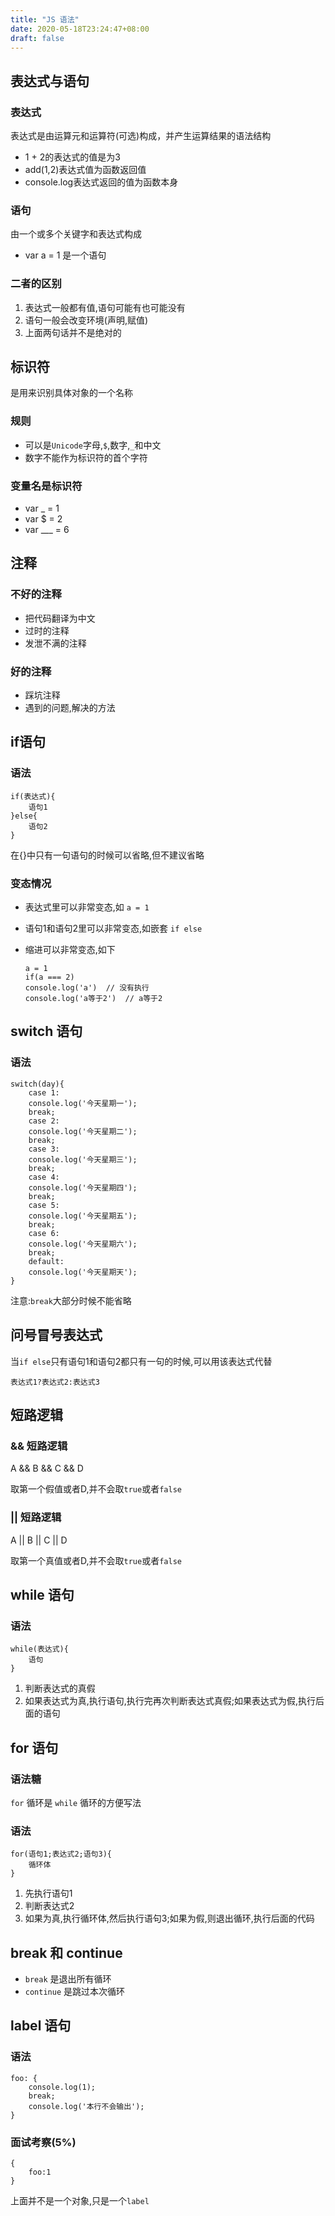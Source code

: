 ```yaml
---
title: "JS 语法"
date: 2020-05-18T23:24:47+08:00
draft: false
---
```


## 表达式与语句

### 表达式

表达式是由运算元和运算符(可选)构成，并产生运算结果的语法结构

* 1 + 2的表达式的值是为3
* add(1,2)表达式值为函数返回值
* console.log表达式返回的值为函数本身

### 语句

由一个或多个关键字和表达式构成

* var a = 1 是一个语句

### 二者的区别

1. 表达式一般都有值,语句可能有也可能没有
2. 语句一般会改变环境(声明,赋值)
3. 上面两句话并不是绝对的


## 标识符

是用来识别具体对象的一个名称

### 规则

* 可以是`Unicode`字母,`$`,数字,`_`和中文
* 数字不能作为标识符的首个字符

### 变量名是标识符

* var _ = 1
* var $ = 2
* var ___ = 6

## 注释

### 不好的注释

* 把代码翻译为中文
* 过时的注释
* 发泄不满的注释

### 好的注释

* 踩坑注释
* 遇到的问题,解决的方法

## if语句

### 语法

```
if(表达式){
    语句1
}else{
    语句2
}
```
在{}中只有一句语句的时候可以省略,但不建议省略

### 变态情况

* 表达式里可以非常变态,如 `a = 1`
* 语句1和语句2里可以非常变态,如嵌套 `if else`
* 缩进可以非常变态,如下

    ```
    a = 1
    if(a === 2)
    console.log('a')  // 没有执行
    console.log('a等于2')  // a等于2
    ```
## switch 语句

### 语法

```
switch(day){
    case 1:
    console.log('今天星期一');
    break;
    case 2:
    console.log('今天星期二');
    break;
    case 3:
    console.log('今天星期三');
    break;
    case 4:
    console.log('今天星期四');
    break;
    case 5:
    console.log('今天星期五');
    break;
    case 6:
    console.log('今天星期六');
    break;
    default:
    console.log('今天星期天');
}
```
注意:`break`大部分时候不能省略

## 问号冒号表达式

当`if else`只有语句1和语句2都只有一句的时候,可以用该表达式代替

    表达式1?表达式2:表达式3

## 短路逻辑

### && 短路逻辑
A && B && C && D

取第一个假值或者D,并不会取`true`或者`false`

### || 短路逻辑

A || B || C || D

取第一个真值或者D,并不会取`true`或者`false`

## while 语句

### 语法

```
while(表达式){
    语句
}
```
1. 判断表达式的真假
2. 如果表达式为真,执行语句,执行完再次判断表达式真假;如果表达式为假,执行后面的语句

## for 语句

### 语法糖

`for` 循环是 `while` 循环的方便写法

### 语法
```
for(语句1;表达式2;语句3){
    循环体
}
```
1. 先执行语句1
2. 判断表达式2
3. 如果为真,执行循环体,然后执行语句3;如果为假,则退出循环,执行后面的代码

## break 和 continue

* `break` 是退出所有循环
* `continue` 是跳过本次循环

## label 语句

### 语法
```
foo: {
    console.log(1);
    break;
    console.log('本行不会输出');
}
```
### 面试考察(5%)

```
{
    foo:1
}
```
上面并不是一个对象,只是一个`label`